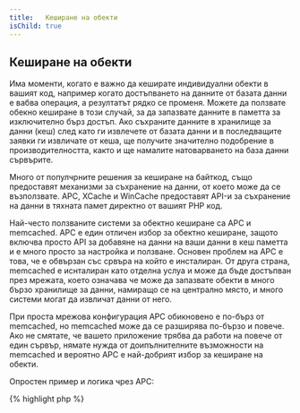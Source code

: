 ```yaml
---
title:   Кеширане на обекти
isChild: true
---
```


## Кеширане на обекти

Има моменти, когато е важно да кеширате индивидуални обекти в вашият код, например когато достъпването на данните 
от базата данни е вабва операция, а резултатът рядко се променя. Можете да ползвате обекно кеширане в този случай,
за да запазвате данните в паметта за изключително бърз достъп. Ако съхраните данните в хранилище за данни (кеш) след като
ги извлечете от базата данни и в последващите заявки ги извличате от кеша, ще получите значително подобрение в
производителността, както и ще намалите натоварването на база данни сървърите.

Много от популчрните решения за кеширане на байткод, също предоставят механизми за съхранение на данни, от което
може да се възползвате. APC, XCache и WinCache предоставят API-и за съхранение на данни в тяхната памет директно
от вашият PHP код.

Най-често ползваните системи за обектно кеширане са APC и memcached. APC е един отличен избор за обектно кеширане,
защото включва просто API за добавяне на данни на ваши данни в кеш паметта и е много просто за настройка и ползване.
Основен проблем на APC е това, че е обвързан със срвъра на който е инсталиран. От друга страна, memcached е иснталиран
като отделна услуа и може да бъде достъпван през мрежата, което означава че може да запазвате обекти в много бързо
хранилище за данни, намиращо се на централно място, и много системи могат да извличат данни от него.

При проста мрежова конфигурация APC обикновено е по-бърз от memcached, но memcached може да се разширява по-бързо и
повече. Ако не смятате, че вашето приложение трябва да работи на повече от един сървър,  нямате
нужда от доипълнителните възможности на memcached и вероятно APC е най-добрият избор за кеширане на обекти.

Опростен пример и логика чрез APC:

{% highlight php %}
<?php
// Проверяваме дали има данни с име 'expensive_data' в кеша
if (apc_fetch('expensive_data') === false) {
    // данните не са в кеша; изпълни скъпо извикване и съхрани за последващо използване
    apc_add('expensive_data', get_expensive_data());
}

print_r(apc_fetch('expensive_data'));
{% endhighlight %}

НАучете повече за по-известните системи за кеширане на обекти:

* [Функции на APC](http://php.net/manual/en/ref.apc.php)
* [Memcached](http://memcached.org/)
* [Redis](http://redis.io/)
* [XCache API](http://xcache.lighttpd.net/wiki/XcacheApi)
* [Функции наWinCache](http://www.php.net/manual/en/ref.wincache.php)
